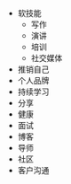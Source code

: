 


 - 软技能
    * 写作
    * 演讲
    * 培训
    * 社交媒体
 - 推销自己
 - 个人品牌
 - 持续学习
 - 分享    
 - 健康
 - 面试
 - 博客
 - 导师
 - 社区
 - 客户沟通    